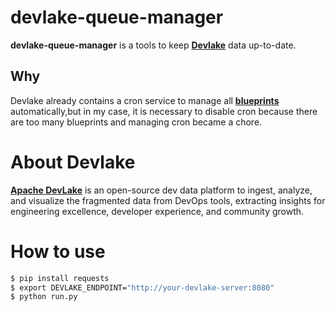 # devlake-queue-manager

<b>devlake-queue-manager</b> is a tools to keep <b><a target="_blank" href="https://devlake.apache.org/">Devlake</a></b> data up-to-date. 

## Why
Devlake already contains a cron service to manage all <b><a target="_blank" href="https://devlake.apache.org/docs/Overview/KeyConcepts#blueprint">blueprints</a></b> automatically,but in my case, it is necessary to disable cron because there are too many blueprints and managing cron became a chore.

# About Devlake
<a href="https://github.com/apache/incubator-devlake" target="_blank"><b>Apache DevLake</b></a> is an open-source dev data platform to ingest, analyze, and visualize the fragmented data from DevOps tools, extracting insights for engineering excellence, developer experience, and community growth.

# How to use
```bash
$ pip install requests
$ export DEVLAKE_ENDPOINT="http://your-devlake-server:8080"
$ python run.py
```

